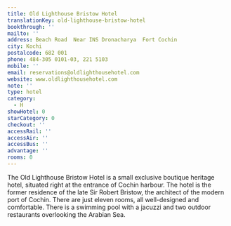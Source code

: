 ```yaml
---
title: Old Lighthouse Bristow Hotel
translationKey: old-lighthouse-bristow-hotel
bookthrough: ''
mailto: ''
address: Beach Road  Near INS Dronacharya  Fort Cochin
city: Kochi
postalcode: 682 001
phone: 484-305 0101-03, 221 5103
mobile: ''
email: reservations@oldlighthousehotel.com
website: www.oldlighthousehotel.com
note: ''
type: hotel
category:
  - H
showHotel: 0
starCategory: 0
checkout: ''
accessRail: ''
accessAir: ''
accessBus: ''
advantage: ''
rooms: 0
---
```

The Old Lighthouse Bristow Hotel is a small exclusive boutique heritage hotel, situated right at the entrance of Cochin harbour.    The hotel is the former residence of the late Sir Robert Bristow, the architect of the modern port of Cochin.    There are just eleven rooms, all well-designed and comfortable. There is a swimming pool with a jacuzzi and two outdoor restaurants overlooking the Arabian Sea.